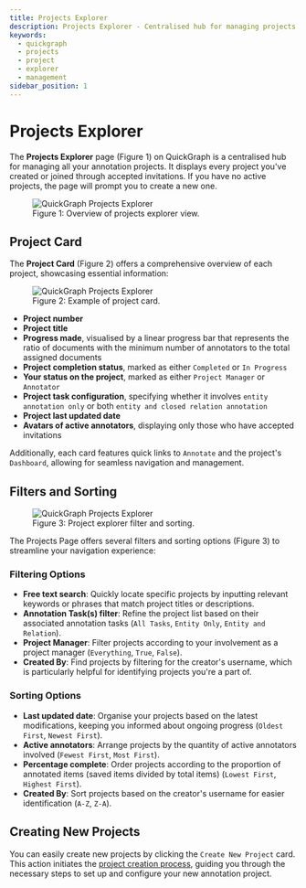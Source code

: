 ```yaml
---
title: Projects Explorer
description: Projects Explorer - Centralised hub for managing projects.
keywords:
  - quickgraph
  - projects
  - project
  - explorer
  - management
sidebar_position: 1
---
```


# Projects Explorer

The **Projects Explorer** page (Figure 1) on QuickGraph is a centralised hub for managing all your annotation projects. It displays every project you've created or joined through accepted invitations. If you have no active projects, the page will prompt you to create a new one.

<figure style={{textAlign: "center"}}>
  <img
  src={require('../../../static/img/interface/projects/projects_explorer_v1.png').default}
  alt="QuickGraph Projects Explorer"
  style={{height:"100%", border: "1px solid lightgrey"}}
  />
  <figcaption>Figure 1: Overview of projects explorer view.</figcaption>
</figure>

## Project Card

The **Project Card** (Figure 2) offers a comprehensive overview of each project, showcasing essential information:

<figure style={{textAlign: "center"}}>
  <img
  src={require('../../../static/img/interface/projects/projects_explorer_project_card_v1.png').default}
  alt="QuickGraph Projects Explorer"
  style={{height:"300px"}}
  />
  <figcaption>Figure 2: Example of project card.</figcaption>
</figure>

- **Project number**
- **Project title**
- **Progress made**, visualised by a linear progress bar that represents the ratio of documents with the minimum number of annotators to the total assigned documents
- **Project completion status**, marked as either `Completed` or `In Progress`
- **Your status on the project**, marked as either `Project Manager` or `Annotator`
- **Project task configuration**, specifying whether it involves `entity annotation only` or both `entity and closed relation annotation`
- **Project last updated date**
- **Avatars of active annotators**, displaying only those who have accepted invitations

Additionally, each card features quick links to `Annotate` and the project's `Dashboard`, allowing for seamless navigation and management.

## Filters and Sorting

<figure style={{textAlign: "center"}}>
  <img
  src={require('../../../static/img/interface/projects/projects_explorer_filter_sort_v1.png').default}
  alt="QuickGraph Projects Explorer"
  style={{height:"100%"}}
  />
  <figcaption>Figure 3: Project explorer filter and sorting.</figcaption>
</figure>

The Projects Page offers several filters and sorting options (Figure 3) to streamline your navigation experience:

### Filtering Options

- **Free text search**: Quickly locate specific projects by inputting relevant keywords or phrases that match project titles or descriptions.
- **Annotation Task(s) filter**: Refine the project list based on their associated annotation tasks (`All Tasks`, `Entity Only`, `Entity and Relation`).
- **Project Manager**: Filter projects according to your involvement as a project manager (`Everything`, `True`, `False`).
- **Created By**: Find projects by filtering for the creator's username, which is particularly helpful for identifying projects you're a part of.

### Sorting Options

- **Last updated date**: Organise your projects based on the latest modifications, keeping you informed about ongoing progress (`Oldest First`, `Newest First`).
- **Active annotators**: Arrange projects by the quantity of active annotators involved (`Fewest First`, `Most First`).
- **Percentage complete**: Order projects according to the proportion of annotated items (saved items divided by total items) (`Lowest First`, `Highest First`).
- **Created By**: Sort projects based on the creator's username for easier identification (`A-Z`, `Z-A`).

## Creating New Projects

You can easily create new projects by clicking the `Create New Project` card. This action initiates the [project creation process](/category/project-creator), guiding you through the necessary steps to set up and configure your new annotation project.
